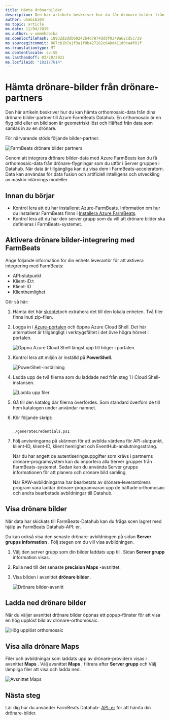 ```yaml
---
title: Hämta drönarbilder
description: Den här artikeln beskriver hur du får drönare-bilder från partner.
author: uhabiba04
ms.topic: article
ms.date: 11/04/2019
ms.author: v-ummehabiba
ms.openlocfilehash: 18932d2ddb60242b4d7874dddf0349a62cd5c738
ms.sourcegitcommit: 867cb1b7a1f3a1f0b427282c648d411d0ca4f81f
ms.translationtype: MT
ms.contentlocale: sv-SE
ms.lasthandoff: 03/20/2021
ms.locfileid: "102177614"
---
```

# <a name="get-drone-imagery-from-drone-partners"></a>Hämta drönare-bilder från drönare-partners

Den här artikeln beskriver hur du kan hämta orthomosaic-data från dina drönare bilder-partner till Azure FarmBeats Datahub. En orthomosaic är en flyg bild eller en bild som är geometriskt löst och Häftad från data som samlas in av en drönare.

För närvarande stöds följande bilder-partner.

  ![FarmBeats drönare bilder partners](./media/get-drone-imagery-from-drone-partner/drone-partner-1.png)

Genom att integrera drönare bilder-data med Azure FarmBeats kan du få orthomosaic-data från drönare-flygningar som du utför i Server gruppen i Datahub. När data är tillgängliga kan du visa dem i FarmBeats-acceleratorn. Data kan användas för data fusion och artificiell intelligens och utveckling av maskin inlärnings modeller.

## <a name="before-you-begin"></a>Innan du börjar

  - Kontrol lera att du har installerat Azure-FarmBeats. Information om hur du installerar FarmBeats finns i [Installera Azure FarmBeats](install-azure-farmbeats.md).
  - Kontrol lera att du har den server grupp som du vill att drönare bilder ska definieras i FarmBeats-systemet.

## <a name="enable-drone-imagery-integration-with-farmbeats"></a>Aktivera drönare bilder-integrering med FarmBeats

Ange följande information för din enhets leverantör för att aktivera integrering med FarmBeats:
 - API-slutpunkt
 - Klient-ID:t
 - Klient-ID
 - Klienthemlighet

Gör så här:

1. Hämta det här [skriptet](https://aka.ms/farmbeatspartnerscript)och extrahera det till den lokala enheten. Två filer finns inuti zip-filen.
2. Logga in i [Azure-portalen](https://portal.azure.com/) och öppna Azure Cloud Shell. Det här alternativet är tillgängligt i verktygsfältet i det övre högra hörnet i portalen.

    ![Öppna Azure Cloud Shell längst upp till höger i portalen](./media/get-drone-imagery-from-drone-partner/navigation-bar-1.png)

3. Kontrol lera att miljön är inställd på **PowerShell**.

    ![PowerShell-inställning](./media/get-drone-imagery-from-drone-partner/power-shell-new-1.png)

4. Ladda upp de två filerna som du laddade ned från steg 1 i Cloud Shell-instansen.

    ![Ladda upp filer](./media/get-drone-imagery-from-drone-partner/power-shell-two-1.png)

5. Gå till den katalog där filerna överfördes. Som standard överförs de till hem katalogen under användar namnet.
6. Kör följande skript:

    ```azurepowershell-interactive

    ./generateCredentials.ps1

    ```

7. Följ anvisningarna på skärmen för att avbilda värdena för API-slutpunkt, klient-ID, klient-ID, klient hemlighet och EventHub-anslutningssträng.

    När du har angett de autentiseringsuppgifter som krävs i partnerns drönare-programsystem kan du importera alla Server grupper från FarmBeats-systemet. Sedan kan du använda Server grupps informationen för att planera och drönare bild samling.

    När RAW-avbildningarna har bearbetats av drönare-leverantörens program vara laddar drönare-programvaran upp de häftade orthomosaic och andra bearbetade avbildningar till Datahub.

## <a name="view-drone-imagery"></a>Visa drönare bilder

När data har skickats till FarmBeats-Datahub kan du fråga scen lagret med hjälp av FarmBeats Datahub-API: er.

Du kan också visa den senaste drönare-avbildningen på sidan **Server grupps information** . Följ stegen om du vill visa avbildningen.

1. Välj den server grupp som din bilder laddats upp till. Sidan **Server grupp** information visas.
2. Rulla ned till det senaste **precision Maps** -avsnittet.
3. Visa bilden i avsnittet **drönare bilder** .

    ![Drönare bilder-avsnitt](./media/get-drone-imagery-from-drone-partner/drone-imagery-1.png)

## <a name="download-drone-imagery"></a>Ladda ned drönare bilder

När du väljer avsnittet drönare bilder öppnas ett popup-fönster för att visa en hög upplöst bild av drönare-orthomosaic.

![Hög upplöst orthomosaic](./media/get-drone-imagery-from-drone-partner/download-drone-imagery-1.png)

## <a name="view-all-drone-maps"></a>Visa alla drönare Maps

Filer och avbildningar som laddats upp av drönare-providern visas i avsnittet **Maps** . Välj avsnittet **Maps** , filtrera efter **Server grupp** och Välj lämpliga filer att visa och ladda ned.

  ![Avsnittet Maps](./media/get-drone-imagery-from-drone-partner/view-drone-maps-1.png)

## <a name="next-steps"></a>Nästa steg

Lär dig hur du använder FarmBeats Datahub- [API: er](rest-api-in-azure-farmbeats.md) för att hämta din drönare-bilder.
